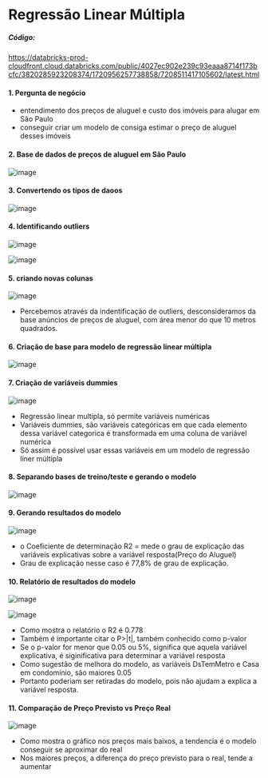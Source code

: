 # Regressão Linear Múltipla

##### Código:
https://databricks-prod-cloudfront.cloud.databricks.com/public/4027ec902e239c93eaaa8714f173bcfc/3820285923208374/1720956257738858/7208511417105602/latest.html

#### 1. Pergunta de negócio

* entendimento dos preços de aluguel e custo dos imóveis para alugar em São Paulo
* conseguir criar um modelo de consiga estimar o preço de aluguel desses imóveis

#### 2. Base de dados de preços de aluguel em São Paulo

![image](https://github.com/matheus908/RegressaoLinearMultipla/assets/60456455/a1cb5b8f-8df0-4738-a0a5-8040dd63ee77)

#### 3. Convertendo os tipos de daoos

![image](https://github.com/matheus908/RegressaoLinearMultipla/assets/60456455/30bf2510-7dfa-458e-a630-ddf4d748b1c2)

#### 4. Identificando outliers

![image](https://github.com/matheus908/RegressaoLinearMultipla/assets/60456455/1adc91f7-fa3b-4e7e-9c16-dbbfb7ea14fd)

![image](https://github.com/matheus908/RegressaoLinearMultipla/assets/60456455/44a7d10b-f6ff-44a8-97d2-9d2d388b55ca)

#### 5. criando novas colunas

![image](https://github.com/matheus908/RegressaoLinearMultipla/assets/60456455/2ad3943a-2995-4dd1-a9d3-41306f9abb50)

* Percebemos através da indentificação de outliers, desconsideramos da base anúncios de preços de aluguel, com área menor do que 10 metros quadrados.

#### 6. Criação de base para modelo de regressão linear múltipla

![image](https://github.com/matheus908/RegressaoLinearMultipla/assets/60456455/e8ce602a-fd6a-4511-bcf6-f40c7814a5e4)

#### 7. Criação de variáveis dummies

![image](https://github.com/matheus908/RegressaoLinearMultipla/assets/60456455/0df3e743-c941-4c55-8371-33f85d0e9bd3)

* Regressão linear multipla, só permite variáveis numéricas
* Variáveis dummies, são variáveis categóricas em que cada elemento dessa variável categorica é transformada em uma coluna de variável numérica
* Só assim é possível usar essas variáveis em um modelo de regressão liner múltipla

#### 8. Separando bases de treino/teste e gerando o modelo

![image](https://github.com/matheus908/RegressaoLinearMultipla/assets/60456455/3feb5eda-eb0e-4ae9-8a10-7d36aba419fd)

#### 9. Gerando resultados do modelo

![image](https://github.com/matheus908/RegressaoLinearMultipla/assets/60456455/3c022b33-5039-4039-86cd-25cec8e0ca8e)

* o Coeficiente de determinação R2 = mede o grau de explicação das variáveis explicativas sobre a variável resposta(Preço do Aluguel)
* Grau de explicação nesse caso é 77,8% de grau de explicação.

#### 10. Relatório de resultados do modelo

![image](https://github.com/matheus908/RegressaoLinearMultipla/assets/60456455/1925301d-12a8-4431-bffe-8cc779fba95c)

![image](https://github.com/matheus908/RegressaoLinearMultipla/assets/60456455/c1e3a3c9-6bf9-4ce7-b8aa-0e4e518f3663)

* Como mostra o relatório o R2 é 0.778
* Também é importante citar o P>|t|, também conhecido como p-valor
* Se o p-valor for menor que 0.05 ou 5%, significa que aquela variável explicativa, é siginificativa para determinar a variável resposta
* Como sugestão de melhora do modelo, as variáveis DsTemMetro e Casa em condomínio, são maiores 0.05
* Portanto poderiam ser retiradas do modelo, pois não ajudam a explica a variável resposta.

#### 11. Comparação de Preço Previsto vs Preço Real

![image](https://github.com/matheus908/RegressaoLinearMultipla/assets/60456455/3a8b8a7a-7404-457e-bc77-566492e751bd)

* Como mostra o gráfico nos preços mais baixos, a tendencia é o modelo conseguir se aproximar do real
* Nos maiores preços, a diferença do preço previsto para o real, tende a aumentar














